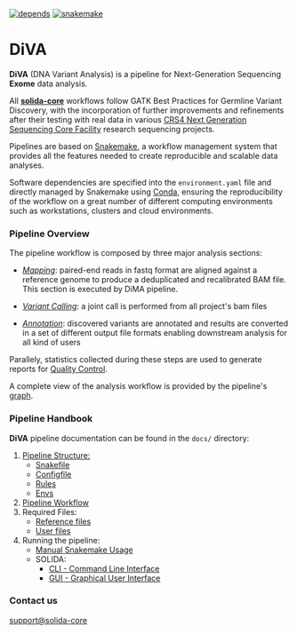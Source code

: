 [![depends](https://img.shields.io/badge/depends%20from-bioconda-brightgreen.svg)](http://bioconda.github.io/)
[![snakemake](https://img.shields.io/badge/snakemake-5.3-brightgreen.svg)](https://snakemake.readthedocs.io/en/stable/)

# DiVA
**DiVA** (DNA Variant Analysis) is a pipeline for Next-Generation Sequencing **Exome** data analysis.

All **[solida-core](https://github.com/solida-core)** workflows follow GATK Best Practices for Germline Variant Discovery, with the incorporation of further improvements and refinements after their testing with real data in various [CRS4 Next Generation Sequencing Core Facility](http://next.crs4.it) research sequencing projects.

Pipelines are based on [Snakemake](https://snakemake.readthedocs.io/en/stable/), a workflow management system that provides all the features needed to create reproducible and scalable data analyses.

Software dependencies are specified into the `environment.yaml` file and directly managed by Snakemake using [Conda](https://docs.conda.io/en/latest/miniconda.html), ensuring the reproducibility of the workflow on a great number of different computing environments such as workstations, clusters and cloud environments.


### Pipeline Overview
The pipeline workflow is composed by three major analysis sections:
 * [_Mapping_](docs/diva_workflow.md#mapping): paired-end reads in fastq format are aligned against a reference genome to produce a deduplicated and recalibrated BAM file. This section is executed by DiMA pipeline.

 * [_Variant Calling_](docs/diva_workflow.md#variant-calling): a joint call is performed from all project's bam files
 
 * [_Annotation_](docs/diva_workflow.md#annotation): discovered variants are annotated and results are converted in a set of different output file formats enabling downstream analysis for all kind of users
 
Parallely, statistics collected during these steps are used to generate reports for [Quality Control](docs/diva_workflow.md#quality-control).

A complete view of the analysis workflow is provided by the pipeline's [graph](images/diva.png).



### Pipeline Handbook
**DiVA** pipeline documentation can be found in the `docs/` directory:


1. [Pipeline Structure:](https://github.com/solida-core/docs/blob/master/pages/handbook/pipeline_struct.md)
    * [Snakefile](https://github.com/solida-core/docs/blob/master/pages/handbook/pipeline_struct.md#snakefile)
    * [Configfile](https://github.com/solida-core/docs/blob/master/pages/handbook/pipeline_struct.md#configfile)
    * [Rules](https://github.com/solida-core/docs/blob/master/pages/handbook/pipeline_struct.md#rules)
    * [Envs](https://github.com/solida-core/docs/blob/master/pages/handbook/pipeline_struct.md#envs)
2. [Pipeline Workflow](docs/diva_workflow.md)
3. Required Files:
    * [Reference files](docs/reference_files.md)
    * [User files](docs/user_files.md)
4. Running the pipeline:
    * [Manual Snakemake Usage](docs/diva_snakemake.md)
    * SOLIDA:
        * [CLI - Command Line Interface](https://github.com/solida-core/docs/blob/master/pages/solida/solida_cli.md)
        * [GUI - Graphical User Interface](https://github.com/solida-core/docs/blob/master/pages/solida/solida_gui.md)






### Contact us
[support@solida-core](mailto:m.massidda@crs4.it) 
